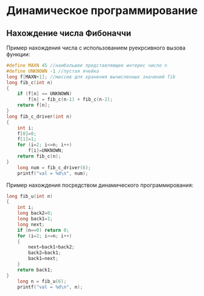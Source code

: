 # Динамическое программирование

## Нахождение числа Фибоначчи

Пример нахождения числа с использованием руекрсивного вызова функции:
```c
#define MAXN 45 //наибольшее представляющее интерес число n
#define UNKNOWN -1 //пустая ячейка
long f[MAXN+1]; //массив для хранения вычисленных значений fib
long fib_c(int n)
{
	if (f[n] == UNKNOWN)
		f[n] = fib_c(n-1) + fib_c(n-2);
	return f[n];
}
long fib_c_driver(int n)
{
	int i;
	f[0]=0;
	f[1]=1;
	for (i=2; i<=n; i++)
		f[i]=UNKNOWN;
	return fib_c(n);
}
	long num = fib_c_driver(6);
	printf("val = %d\n", num);
```
Пример нахождения посредством динамического программирования:
```c
long fib_u(int n)
{
	int i;
	long back2=0;
	long back1=1;
	long next;
	if (n==0) return 0;
	for (i=2; i<=n; i++)
	{
		next=back1+back2;
		back2=back1;
		back1=next;
	}
	return back1;
}
	long n = fib_u(6);
	printf("val = %d\n", n);
```


